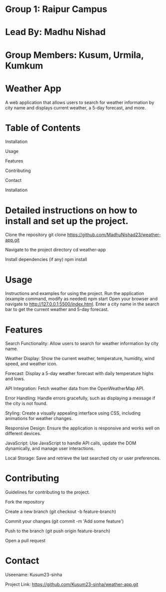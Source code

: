 # Group 1: Raipur Campus
# Lead By: Madhu Nishad
# Group Members: Kusum, Urmila, Kumkum
# Weather App
A web application that allows users to search for weather information by city name and displays current weather, a 5-day forecast, and more.

# Table of Contents
Installation

Usage

Features

Contributing

Contact

Installation

# Detailed instructions on how to install and set up the project.
Clone the repository git clone https://github.com/MadhuNishad23/weather-app.git

Navigate to the project directory cd weather-app

Install dependencies (if any) npm install

# Usage
Instructions and examples for using the project. Run the application (example command, modify as needed) npm start Open your browser and navigate to http://127.0.0.1:5500/index.html. Enter a city name in the search bar to get the current weather and 5-day forecast.

# Features
Search Functionality: Allow users to search for weather information by city name.

Weather Display: Show the current weather, temperature, humidity, wind speed, and weather icon.

Forecast: Display a 5-day weather forecast with daily temperature highs and lows.

API Integration: Fetch weather data from the OpenWeatherMap API.

Error Handling: Handle errors gracefully, such as displaying a message if the city is not found.

Styling: Create a visually appealing interface using CSS, including animations for weather changes.

Responsive Design: Ensure the application is responsive and works well on different devices.

JavaScript: Use JavaScript to handle API calls, update the DOM dynamically, and manage user interactions.

Local Storage: Save and retrieve the last searched city or user preferences.

# Contributing
Guidelines for contributing to the project.

Fork the repository

Create a new branch (git checkout -b feature-branch)

Commit your changes (git commit -m 'Add some feature')

Push to the branch (git push origin feature-branch)

Open a pull request

# Contact
Useename: Kusum23-sinha

Project Link: https://github.com/Kusum23-sinha/weather-app.git
